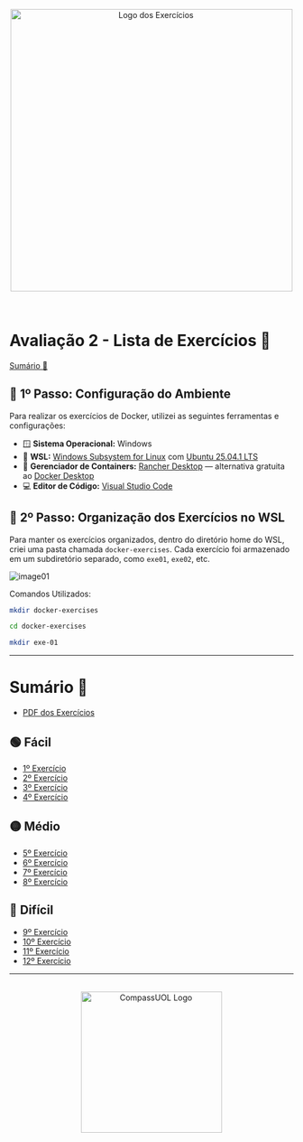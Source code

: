 <p align="center">
  <img src="https://github.com/user-attachments/assets/b21e8645-8683-41ce-8db3-2543c02561ae" alt="Logo dos Exercícios" width="500">
</p>
<br>

# Avaliação 2 - Lista de Exercícios 🐋

[Sumário 📝](https://github.com/andrrade/Docker-Exercises-CompassUOL?tab=readme-ov-file#sum%C3%A1rio-)

## 👣 1º Passo: Configuração do Ambiente

Para realizar os exercícios de Docker, utilizei as seguintes ferramentas e configurações:

- 🪟 **Sistema Operacional:** Windows  
- 🐧 **WSL:** [Windows Subsystem for Linux](https://learn.microsoft.com/en-us/windows/wsl/) com [Ubuntu 25.04.1 LTS](https://documentation.ubuntu.com/server/)  
- 🐳 **Gerenciador de Containers:** [Rancher Desktop](https://rancherdesktop.io/) — alternativa gratuita ao [Docker Desktop](https://www.docker.com/products/docker-desktop/)  
- 💻 **Editor de Código:** [Visual Studio Code](https://code.visualstudio.com/)  

## 👣 2º Passo: Organização dos Exercícios no WSL

Para manter os exercícios organizados, dentro do diretório home do WSL, criei uma pasta chamada `docker-exercises`. Cada exercício foi armazenado em um subdiretório separado, como `exe01`, `exe02`, etc.

![image01](https://github.com/user-attachments/assets/b3206469-6561-4215-b2a3-f178a68c7cce)

Comandos Utilizados:

```bash
mkdir docker-exercises
```

```bash
cd docker-exercises
```

```bash
mkdir exe-01
```

---

# Sumário 📝

- [PDF dos Exercícios](https://github.com/andrrade/Docker-Exercises-CompassUOL/blob/main/ExerciciosDocker2025.pdf)

## 🟢 Fácil

- [1º Exercício](https://github.com/andrrade/Docker-Exercises-CompassUOL/blob/main/resolucao-exercicios/01-facil/exe01/README.md)
- [2º Exercício](https://github.com/andrrade/Docker-Exercises-CompassUOL/blob/main/resolucao-exercicios/01-facil/exe02/README.md)
- [3º Exercício](https://github.com/andrrade/Docker-Exercises-CompassUOL/blob/main/resolucao-exercicios/01-facil/exe03/REAMDE.md)
- [4º Exercício](https://github.com/andrrade/Docker-Exercises-CompassUOL/blob/main/resolucao-exercicios/01-facil/exe04/README.md)

## 🟡 Médio

- [5º Exercício](https://github.com/andrrade/Docker-Exercises-CompassUOL/blob/main/resolucao-exercicios/02-medio/exe05/README.md)
- [6º Exercício](https://github.com/andrrade/Docker-Exercises-CompassUOL/blob/main/resolucao-exercicios/02-medio/exe06/README.md)
- [7º Exercício](https://github.com/andrrade/Docker-Exercises-CompassUOL/blob/main/resolucao-exercicios/02-medio/exe07/README.md)
- [8º Exercício](https://github.com/andrrade/Docker-Exercises-CompassUOL/blob/main/resolucao-exercicios/02-medio/exe08/README.md)

## 🔴 Difícil

- [9º Exercício](https://github.com/andrrade/Docker-Exercises-CompassUOL/blob/main/resolucao-exercicios/03-dificil/exe09/README.md)
- [10º Exercício](https://github.com/andrrade/Docker-Exercises-CompassUOL/blob/main/resolucao-exercicios/03-dificil/exe10/README.md)
- [11º Exercício](https://github.com/andrrade/Docker-Exercises-CompassUOL/blob/main/resolucao-exercicios/03-dificil/exe11/README.md)
- [12º Exercício](https://github.com/andrrade/Docker-Exercises-CompassUOL/blob/main/resolucao-exercicios/03-dificil/exe12/README.md)

---

<p align="center">
  <br>
  <img src="https://github.com/user-attachments/assets/bb94fd8d-3b58-44e0-bb4a-d25f7bfd9da6" alt="CompassUOL Logo" width="250">
</p>

